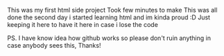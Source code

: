 This was my first html side project
Took few minutes to make
This was all done the second day i started learning html and im kinda proud :D
Just keeping it here to have it here in case i lose the code

PS. I have know idea how github works so please don't ruin anything in case anybody sees this, Thanks!
